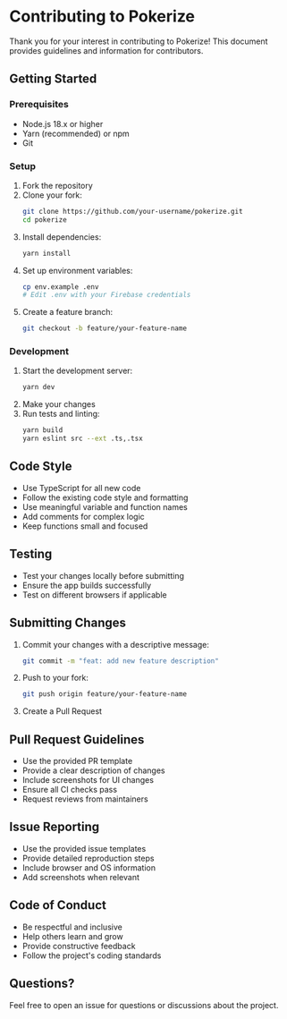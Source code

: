 # Contributing to Pokerize

Thank you for your interest in contributing to Pokerize! This document provides guidelines and information for contributors.

## Getting Started

### Prerequisites
- Node.js 18.x or higher
- Yarn (recommended) or npm
- Git

### Setup
1. Fork the repository
2. Clone your fork:
   ```bash
   git clone https://github.com/your-username/pokerize.git
   cd pokerize
   ```
3. Install dependencies:
   ```bash
   yarn install
   ```
4. Set up environment variables:
   ```bash
   cp env.example .env
   # Edit .env with your Firebase credentials
   ```
5. Create a feature branch:
   ```bash
   git checkout -b feature/your-feature-name
   ```

### Development
1. Start the development server:
   ```bash
   yarn dev
   ```
2. Make your changes
3. Run tests and linting:
   ```bash
   yarn build
   yarn eslint src --ext .ts,.tsx
   ```

## Code Style

- Use TypeScript for all new code
- Follow the existing code style and formatting
- Use meaningful variable and function names
- Add comments for complex logic
- Keep functions small and focused

## Testing

- Test your changes locally before submitting
- Ensure the app builds successfully
- Test on different browsers if applicable

## Submitting Changes

1. Commit your changes with a descriptive message:
   ```bash
   git commit -m "feat: add new feature description"
   ```
2. Push to your fork:
   ```bash
   git push origin feature/your-feature-name
   ```
3. Create a Pull Request

## Pull Request Guidelines

- Use the provided PR template
- Provide a clear description of changes
- Include screenshots for UI changes
- Ensure all CI checks pass
- Request reviews from maintainers

## Issue Reporting

- Use the provided issue templates
- Provide detailed reproduction steps
- Include browser and OS information
- Add screenshots when relevant

## Code of Conduct

- Be respectful and inclusive
- Help others learn and grow
- Provide constructive feedback
- Follow the project's coding standards

## Questions?

Feel free to open an issue for questions or discussions about the project.
